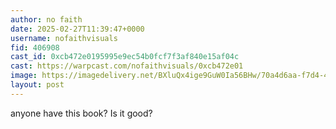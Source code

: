 ```yaml
---
author: no faith
date: 2025-02-27T11:39:47+0000
username: nofaithvisuals
fid: 406908
cast_id: 0xcb472e0195995e9ec54b0fcf7f3af840e15af04c
cast: https://warpcast.com/nofaithvisuals/0xcb472e01
image: https://imagedelivery.net/BXluQx4ige9GuW0Ia56BHw/70a4d6aa-f7d4-4133-37d5-6b6358c98800/original
layout: post
---
```

anyone have this book? Is it good?  

<img src='https://imagedelivery.net/BXluQx4ige9GuW0Ia56BHw/70a4d6aa-f7d4-4133-37d5-6b6358c98800/original' alt='' referrerpolicy='no-referrer'/>